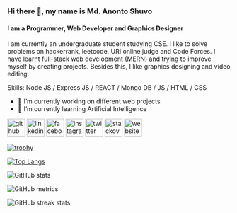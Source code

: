 ### Hi there 👋, my name is Md. Anonto Shuvo
#### I am a Programmer, Web Developer and Graphics Designer
I am currently an undergraduate student studying CSE. I like to solve problems on hackerrank, leetcode, URI online judge and Code Forces. I have learnt full-stack web development (MERN) and trying to improve myself by creating projects. Besides this, I like graphics designing and video editing. 

Skills: Node JS / Express JS / REACT / Mongo DB / JS / HTML / CSS

- 🔭 I’m currently working on different web projects 
- 🌱 I’m currently learning Artificial Intelligence  


[<img src='https://cdn.jsdelivr.net/npm/simple-icons@3.0.1/icons/github.svg' alt='github' height='40'>](https://github.com/shuvo-99)  [<img src='https://cdn.jsdelivr.net/npm/simple-icons@3.0.1/icons/linkedin.svg' alt='linkedin' height='40'>](https://www.linkedin.com/in/md-anonto-shuvo/)  [<img src='https://cdn.jsdelivr.net/npm/simple-icons@3.0.1/icons/facebook.svg' alt='facebook' height='40'>](https://www.facebook.com/AnontoShuvo.99)  [<img src='https://cdn.jsdelivr.net/npm/simple-icons@3.0.1/icons/instagram.svg' alt='instagram' height='40'>](https://www.instagram.com/anvo.99/)  [<img src='https://cdn.jsdelivr.net/npm/simple-icons@3.0.1/icons/twitter.svg' alt='twitter' height='40'>](https://twitter.com/AnontoShuvo)  [<img src='https://cdn.jsdelivr.net/npm/simple-icons@3.0.1/icons/stackoverflow.svg' alt='stackoverflow' height='40'>](https://stackoverflow.com/users/19209002)  [<img src='https://cdn.jsdelivr.net/npm/simple-icons@3.0.1/icons/icloud.svg' alt='website' height='40'>](https://md-anonto-shuvo-portfolio.netlify.app/)  

[![trophy](https://github-profile-trophy.vercel.app/?username=shuvo-99)](https://github.com/ryo-ma/github-profile-trophy)

[![Top Langs](https://github-readme-stats.vercel.app/api/top-langs/?username=shuvo-99)](https://github.com/anuraghazra/github-readme-stats)

![GitHub stats](https://github-readme-stats.vercel.app/api?username=shuvo-99&show_icons=true&count_private=true)  

![GitHub metrics](https://metrics.lecoq.io/shuvo-99)  

![GitHub streak stats](https://github-readme-streak-stats.herokuapp.com/?user=shuvo-99)  

